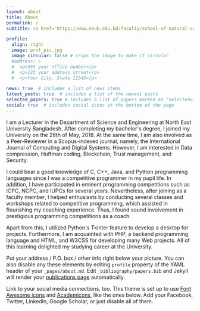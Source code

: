 ```yaml
---
layout: about
title: About
permalink: /
subtitle: <a href='https://www.neub.edu.bd/faculty/school-of-natural-sciences/department-of-computer-science-and-engineering/518-pranta-sarker'>Lecturer</a>, <a href='https://www.neub.edu.bd/'> North East University Bangladesh</a>, Sylhet, Bangladesh.

profile:
  align: right
  image: prof_pic.jpg
  image_circular: false # crops the image to make it circular
  #address: >
  #  <p>555 your office number</p>
  #  <p>123 your address street</p>
  #  <p>Your City, State 12345</p>

news: true  # includes a list of news items
latest_posts: true  # includes a list of the newest posts
selected_papers: true # includes a list of papers marked as "selected={true}"
social: true  # includes social icons at the bottom of the page
---
```


I am a Lecturer in the Department of Science and Engineering at North East University Bangladesh. After completing my bachelor's degree, I joined my University on the 26th of May, 2018. At the same time, I am also involved as a Peer-Reviewer in a Scopus-indexed journal, namely, the International Journal of Computing and Digital Systems. However, I am interested in Data compression, Huffman coding, Blockchain, Trust management, and Security.

I could bear a good knowledge of C, C++, Java, and Python programming languages since I was a competitive programmer in my pupil life. In addition, I have participated in eminent programming competitions such as ICPC, NCPC, and IUPCs for several years. Nevertheless, after joining as a faculty member, I helped enthusiasts by conducting several classes and workshops related to competitive programming, which assisted in flourishing my coaching experience. Thus, I found sound involvement in prestigious programming competitions as a coach.

Apart from this, I utilized Python's Tkinter feature to develop a desktop for projects. Furthermore, I am acquainted with PHP, a backend programming language and HTML, and W3CSS for developing many Web projects. All of this learning delighted my studying career at the University.


Put your address / P.O. box / other info right below your picture. You can also disable any these elements by editing `profile` property of the YAML header of your `_pages/about.md`. Edit `_bibliography/papers.bib` and Jekyll will render your [publications page](/al-folio/publications/) automatically.

Link to your social media connections, too. This theme is set up to use [Font Awesome icons](http://fortawesome.github.io/Font-Awesome/) and [Academicons](https://jpswalsh.github.io/academicons/), like the ones below. Add your Facebook, Twitter, LinkedIn, Google Scholar, or just disable all of them.
